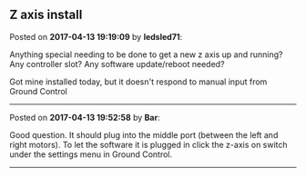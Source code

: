 ## Z axis install
Posted on **2017-04-13 19:19:09** by **ledsled71**:

Anything special needing to be done to get a new z axis up and running?  Any controller slot?  Any software update/reboot needed?

Got mine installed today, but it doesn't respond to manual input from Ground Control

---

Posted on **2017-04-13 19:52:58** by **Bar**:

Good question. It should plug into the middle port (between the left and right motors). To let the software it is plugged in click the z-axis on switch under the settings menu in Ground Control.

---

